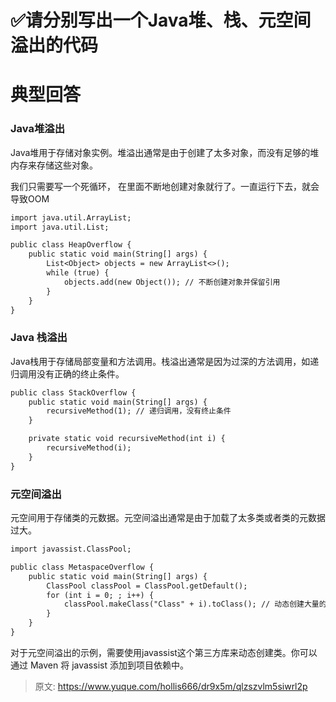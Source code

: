 # ✅请分别写出一个Java堆、栈、元空间溢出的代码


# 典型回答

### Java堆溢出

Java堆用于存储对象实例。堆溢出通常是由于创建了太多对象，而没有足够的堆内存来存储这些对象。

我们只需要写一个死循环， 在里面不断地创建对象就行了。一直运行下去，就会导致OOM

```latex
import java.util.ArrayList;
import java.util.List;

public class HeapOverflow {
    public static void main(String[] args) {
        List<Object> objects = new ArrayList<>();
        while (true) {
            objects.add(new Object()); // 不断创建对象并保留引用
        }
    }
}

```


### Java 栈溢出

Java栈用于存储局部变量和方法调用。栈溢出通常是因为过深的方法调用，如递归调用没有正确的终止条件。

```latex
public class StackOverflow {
    public static void main(String[] args) {
        recursiveMethod(1); // 递归调用，没有终止条件
    }

    private static void recursiveMethod(int i) {
        recursiveMethod(i);
    }
}

```


### 元空间溢出

元空间用于存储类的元数据。元空间溢出通常是由于加载了太多类或者类的元数据过大。

```latex
import javassist.ClassPool;

public class MetaspaceOverflow {
    public static void main(String[] args) {
        ClassPool classPool = ClassPool.getDefault();
        for (int i = 0; ; i++) {
            classPool.makeClass("Class" + i).toClass(); // 动态创建大量的类
        }
    }
}

```

对于元空间溢出的示例，需要使用javassist这个第三方库来动态创建类。你可以通过 Maven 将 javassist 添加到项目依赖中。


> 原文: <https://www.yuque.com/hollis666/dr9x5m/qlzszvlm5siwrl2p>